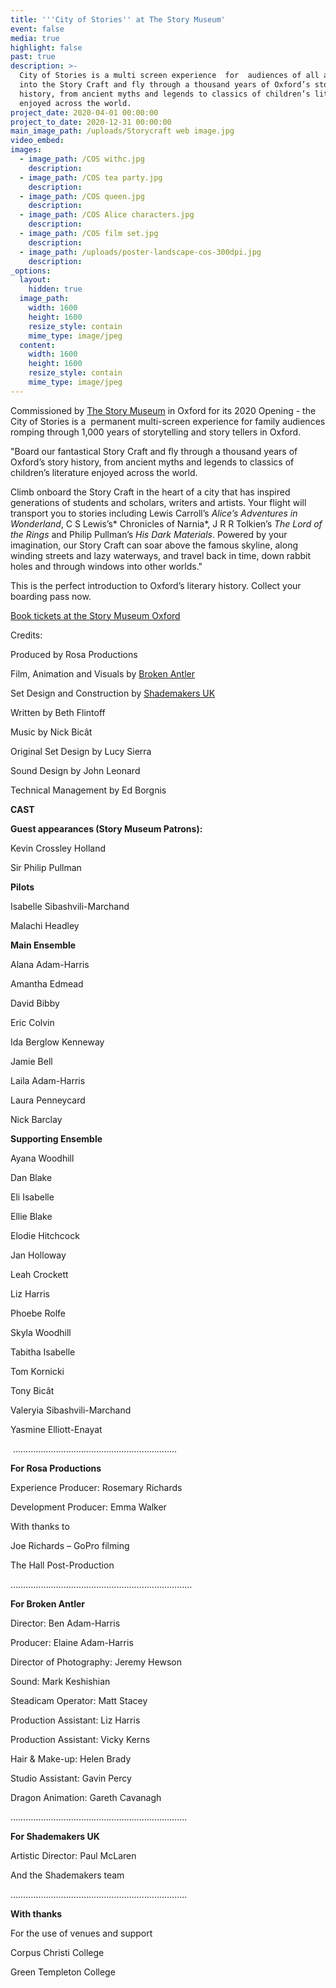 ```yaml
---
title: '''City of Stories'' at The Story Museum'
event: false
media: true
highlight: false
past: true
description: >-
  City of Stories is a multi screen experience  for  audiences of all ages. Step
  into the Story Craft and fly through a thousand years of Oxford’s story
  history, from ancient myths and legends to classics of children’s literature
  enjoyed across the world.
project_date: 2020-04-01 00:00:00
project_to_date: 2020-12-31 00:00:00
main_image_path: /uploads/Storycraft web image.jpg
video_embed:
images:
  - image_path: /COS withc.jpg
    description:
  - image_path: /COS tea party.jpg
    description:
  - image_path: /COS queen.jpg
    description:
  - image_path: /COS Alice characters.jpg
    description:
  - image_path: /COS film set.jpg
    description:
  - image_path: /uploads/poster-landscape-cos-300dpi.jpg
    description:
_options:
  layout:
    hidden: true
  image_path:
    width: 1600
    height: 1600
    resize_style: contain
    mime_type: image/jpeg
  content:
    width: 1600
    height: 1600
    resize_style: contain
    mime_type: image/jpeg
---
```


Commissioned by [The Story Museum](https://www.storymuseum.org.uk/)&nbsp;in Oxford for its 2020 Opening - the City of Stories is a&nbsp; permanent multi-screen experience for family audiences romping through 1,000 years of storytelling and story tellers in Oxford.

"Board our fantastical Story Craft and fly through a thousand years of Oxford’s story history, from ancient myths and legends to classics of children’s literature enjoyed across the world.

Climb onboard the Story Craft in the heart of a city that has inspired generations of students and scholars, writers and artists. Your flight will transport you to stories including Lewis Carroll’s&nbsp;*Alice’s Adventures in Wonderland*, C S Lewis’s*&nbsp;Chronicles of Narnia*, J R R Tolkien’s&nbsp;*The Lord of the Rings*&nbsp;and Philip Pullman’s&nbsp;*His Dark Materials*. Powered by your imagination, our Story Craft can soar above the famous skyline, along winding streets and lazy waterways, and travel back in time, down rabbit holes and through windows into other worlds."

This is the perfect introduction to Oxford’s literary history. Collect your boarding pass now.

[Book tickets at the Story Museum Oxford](https://www.storymuseum.org.uk/explore/city-of-stories)

Credits:

Produced by Rosa Productions&nbsp;

Film, Animation and Visuals by [Broken Antler](brokenantler.co.uk)

Set Design and Construction by [Shademakers UK](https://www.shademakersuk.org/)

Written by Beth Flintoff

Music by Nick Bic&acirc;t

Original Set Design by Lucy Sierra

Sound Design by John Leonard

Technical Management by Ed Borgnis

**CAST**

**Guest appearances (Story Museum Patrons):**

Kevin Crossley Holland

Sir Philip Pullman

**Pilots**

Isabelle Sibashvili-Marchand

Malachi Headley

**Main Ensemble**

Alana Adam-Harris

Amantha Edmead

David Bibby

Eric Colvin

Ida Berglow Kenneway

Jamie Bell

Laila Adam-Harris

Laura Penneycard

Nick Barclay

**Supporting Ensemble**

Ayana Woodhill

Dan Blake

Eli Isabelle

Ellie Blake&nbsp;

Elodie Hitchcock

Jan Holloway

Leah Crockett

Liz Harris

Phoebe Rolfe

Skyla Woodhill

Tabitha Isabelle

Tom Kornicki

Tony Bic&acirc;t

Valeryia Sibashvili-Marchand

Yasmine Elliott-Enayat

&nbsp;………………………………………………………..

**For Rosa Productions**

Experience Producer: Rosemary Richards

Development Producer: Emma Walker

With thanks to

Joe Richards – GoPro filming

The Hall Post-Production

………………………………………………………………

**For Broken Antler**

Director: Ben Adam-Harris

Producer: Elaine Adam-Harris

Director of Photography: Jeremy Hewson

Sound: Mark Keshishian

Steadicam Operator: Matt Stacey

Production Assistant: Liz Harris

Production Assistant: Vicky Kerns

Hair & Make-up: Helen Brady

Studio Assistant: Gavin Percy

Dragon Animation: Gareth Cavanagh

…………………………………………………………….

**For Shademakers UK**

Artistic Director: Paul McLaren

And the Shademakers team

…………………………………………………………….

**With thanks**

For the use of venues and support

Corpus Christi College

Green Templeton College

&nbsp;
